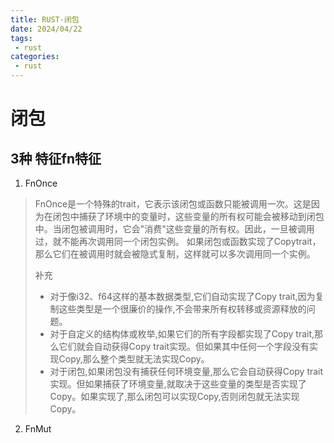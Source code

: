 ```yaml
---
title: RUST-闭包
date: 2024/04/22
tags:
 - rust
categories:
 - rust
---
```


# 闭包

## 3种 特征fn特征
1. FnOnce
>FnOnce是一个特殊的trait，它表示该闭包或函数只能被调用一次。这是因为在闭包中捕获了环境中的变量时，这些变量的所有权可能会被移动到闭包中。当闭包被调用时，它会"消费"这些变量的所有权。因此，一旦被调用过，就不能再次调用同一个闭包实例。
如果闭包或函数实现了Copytrait，那么它们在被调用时就会被隐式复制，这样就可以多次调用同一个实例。
>
> 补充
> - 对于像i32、f64这样的基本数据类型,它们自动实现了Copy trait,因为复制这些类型是一个很廉价的操作,不会带来所有权转移或资源释放的问题。
> - 对于自定义的结构体或枚举,如果它们的所有字段都实现了Copy trait,那么它们就会自动获得Copy trait实现。但如果其中任何一个字段没有实现Copy,那么整个类型就无法实现Copy。
> - 对于闭包,如果闭包没有捕获任何环境变量,那么它会自动获得Copy trait实现。但如果捕获了环境变量,就取决于这些变量的类型是否实现了Copy。如果实现了,那么闭包可以实现Copy,否则闭包就无法实现Copy。

2. FnMut

